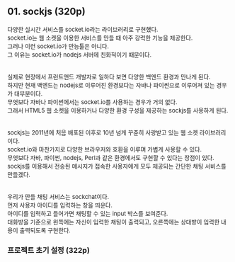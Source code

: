 ## 01. sockjs (320p)

<font size=2>다양한 실시간 서비스를 socket.io라는 라이브러리로 구현했다.</font><br />
<font size=2>socket.io는 웹 소켓을 이용한 서비스를 만들 때 아주 강력한 기능을 제공한다.</font><br />
<font size=2>그러나 이런 socket.io가 만능툴은 아니다.</font><br />
<font size=2>그 이유는 socket.io가 nodejs 서버에 친화적이기 때문이다.</font><br /><br />

<font size=2>실제로 현장에서 프런트앤드 개발자로 일하다 보면 다양한 백엔드 환경과 만나게 된다.</font><br />
<font size=2>하지만 현재 백엔드는 nodejs로 이루어진 환경보다는 자바나 파이썬으로 이루어져 있는 경우가 대부분이다.</font><br />
<font size=2>무엇보다 자바나 파이썬에서는 socket.io를 사용하는 경우가 거의 없다.</font><br />
<font size=2>그래서 HTML5 웹 소켓을 이용하거나 다양한 환경 구성을 제공하는 sockjs를 사용하게 된다.</font><br /><br />

<font size=2>sockjs는 2011년에 처음 배포된 이후로 10년 넘게 꾸준히 사랑받고 있는 웹 소켓 라이브러리이다.</font><br />
<font size=2>socket.io와 마찬가지로 다양한 브라우저와 호환을 이루며 가볍게 사용할 수 있다.</font><br />
<font size=2>무엇보다 자바, 파이썬, nodejs, Perl과 같은 환경에서도 구현할 수 있다는 장점이 있다.</font><br />
<font size=2>sockjs를 이용해서 전송된 메시지가 접속한 사용자에게 모두 제공되는 간단한 채팅 서비스를 만들겠다.</font><br /><br />

<font size=2>우리가 만들 채팅 서비스는 sockchat이다.</font><br />
<font size=2>먼저 사용자 아이디를 입력하는 창을 띄운다.</font><br />
<font size=2>아이디를 입력하고 들어가면 채팅할 수 있는 input 박스를 보여준다.</font><br />
<font size=2>대화방을 기준으로 왼쪽에는 자신이 입력한 채팅이 출력되고, 오른쪽에는 상대방이 입력한 내용이 출력되도록 구현한다.</font><br />

### 프로젝트 초기 설정 (322p)

<font size=2></font><br />
<font size=2></font><br />
<font size=2></font><br />
<font size=2></font><br />
<font size=2></font><br />
<font size=2></font><br />
<font size=2></font><br />
<font size=2></font><br />
<font size=2></font><br />
<font size=2></font><br />
<font size=2></font><br />
<font size=2></font><br />
<font size=2></font><br />
<font size=2></font><br />